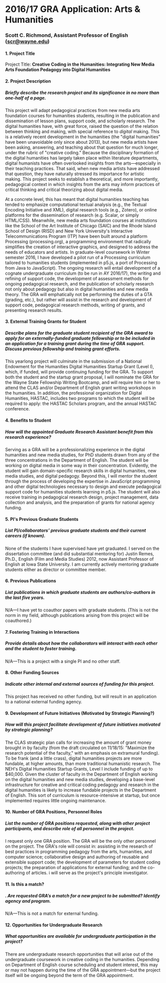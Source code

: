 # 2016/17 GRA Application: Arts & Humanities
### Scott C. Richmond, Assistant Professor of English (scr@wayne.edu)

#### 1. Project Title
Project Title: **Creative Coding in the Humanities: Integrating New Media Arts Foundation Pedagogy into Digital Humanities**

#### 2. Project Description
##### Briefly describe the research project and its significance in no more than one-half of a page.
This project will adapt pedagogical practices from new media arts foundation courses for humanities students, resulting in the publication and dissemination of lesson plans, support code, and scholarly research. The digital humanities have, with great force, raised the question of the relation between thinking and making, with special reference to *digital* making. This is a relatively recent development in the humanities (the "digital humanities" have been unavoidable only since about 2013), but new media artists have been asking, answering, and teaching about that question for much longer, under the rubric of "creative coding." Because the disciplinary formation of the digital humanities has largely taken place within literature departments, digital humanists have often overlooked insights from the arts—especially in their teaching practices. That said, when new media artists have addressed that question, they have naturally stressed its importance for artistic making. This project seeks to establish a theoretical, and more importantly, pedagogical context in which insights from the arts may inform practices of critical thinking and critical theorizing about digital media.

At a concrete level, this has meant that digital humanities teaching has tended to emphasize computational textual analysis (e.g., the Textual Encoding Initiative and XML), digital research tools (e.g., Zotero), or online platforms for the dissemination of research (e.g. Scalar, or simply  HTML/CSS). Meanwhile, new media arts foundation courses at institutions like the School of the Art Institute of Chicago (SAIC) and the Rhode Island School of Design (RISD) and New York University's Interactive Telecommunications Program (ITP) have been built around a platform Processing (processing.org), a programming environment that radically simplifies the creation of interactive graphics, and designed to address the needs of educators and artists. In graduate-level coursework in Winter semester 2016, I have developed a pilot run of a Processing curriculum tailored to humanities students (implemented in p5.js, a port of Processing from Java to JavaScript). The ongoing research will entail development of a cognate undergraduate curriculum (to be run in AY 2016/17), the writing and refining of support code, the development of assessment methods for ongoing pedagogical research, and the publication of scholarly research not only about pedagogy but also in digital humanities and new media theory. The GRA will emphatically not be performing the duties of a GTA (grading, etc.), but rather will assist in the research and development of support code, pedagogical research methods, writing of grants, and presenting research results.

#### 3. External Training Grants for Student
#####  Describe plans for the graduate student recipient of the GRA award to apply for an externally-funded graduate fellowship or to be included in an application for a training grant during the time of GRA support. Discuss previous fellowship and training grant efforts.
This yearlong project will culminate in the submission of a National Endowment for the Humanities Digital Humanities Startup Grant (Level I), which, if funded, will provide continuing funding for the GRA. To support both the student and the startup grant proposal, I will nominate the GRA for the Wayne State Fellowship Writing Bootcamp, and will require him or her to attend the CLAS and/or Department of English grant writing workshops in the humanities. In addition, the professional organization for Digital Humanities, HASTAC, includes two programs to which the student will be required to apply: the HASTAC Scholars program, and the annual HASTAC conference.

#### 4. Benefits to Student
##### How will the appointed Graduate Research Assistant benefit from this research experience?
Serving as a GRA will be a professionalizing experience in the digital humanities and new media studies, for PhD students drawn from any of the three concentrations in the Department of English.  The student will be working on digital media in some way in their concentration. Evidently, the student will gain domain-specific research skills in digital humanities, new media studies, and digital pedagogy. Beyond this, I will mentor the student through the process of developing the expertise in JavaScript programming and other digital technologies necessary to design and execute pedagogical support code for humanities students learning in p5.js. The student will also receive training in pedagogical research design, project management, data collection and analysis, and the preparation of grants for national agency funding.

#### 5. PI's Previous Graduate Students
##### List PI/collaborators’ previous graduate students and their current careers (if known).
None of the students I have supervised have yet graduated. I served on the dissertation committee (and did substantial mentoring for) Justin Remes, Ph.D., English (Film and Media Studies) 2012, now Assistant Professor of English at Iowa State University. I am currently actively mentoring graduate students either as director or committee member.

#### 6. Previous Publications
##### List publications in which graduate students are authors/co-authors in the last five years.
N/A—I have yet to coauthor papers with graduate students. (This is not the norm in my field, although publications arising from this project will be coauthored.)

#### 7. Fostering Training in Interactions
##### Provide details about how the collaborators will interact with each other and the student to foster training.
N/A—This is a project with a single PI and no other staff.

#### 8. Other Funding Sources
##### Indicate other internal and external sources of funding for this project.
This project has received no other funding, but will result in an application to a national external funding agency.

#### 9. Development of Future Initiatives (Motivated by Strategic Planning?)
##### How will this project facilitate development of future initiatives motivated by strategic planning?
The CLAS strategic plan calls for increasing the amount of grant money brought in by faculty (from the draft circulated on 11/18/15: "Maximize the research potential of the faculty," with an emphasis on extramural funding). To be frank (and a little crass), digital humanities projects are more fundable, at higher amounts, than more traditional humanistic research. The NEH's Digital Humanities Startup Grants, Level I include funding of up to $40,000. Given the cluster of faculty in the Department of English working on the digital humanities and new media studies, developing a base-level infrastructure for creative and critical coding pedagogy and research in the digital humanities is likely to increase fundable projects in the Department of English. This sort of curriculum is resource-intensive at startup, but once implemented requires little ongoing maintenance.

#### 10. Number of GRA Positions, Personnel Roles
##### List the number of GRA positions requested, along with other project participants, and describe role of all personnel in the project.
I request only one GRA position. The GRA will be the only other personnel on the project. The GRA's role will consist in: assisting in the research of best practices in programming pedagogy from the arts, humanities, and computer science; collaborative design and authoring of reusable and extensible support code; the development of parameters for student coding projects; the preparation of applications for external funding; and the co-authoring of articles. i will serve as the project's principle investigator.

#### 11. Is this a match?
##### . Are requested GRA’s a match for a new project to be submitted? Identify agency and program.
N/A—This is not a match for external funding.

#### 12. Opportunities for Undergraduate Research
##### What opportunities are available for undergraduate participation in the project?
There are undergraduate research opportunities that will arise out of the undergraduate coursework in creative coding in the humanities. Depending on Department of English course scheduling and student interest, this may or may not happen during the time of the GRA appointment—but the project itself will be ongoing beyond the term of the GRA appointment.
